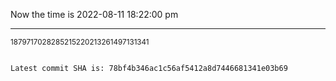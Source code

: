 Now the time is 2022-08-11 18:22:00 pm

---

<small>1879717028285215220213261497131341</small>

```txt

Latest commit SHA is: 78bf4b346ac1c56af5412a8d7446681341e03b69
```
